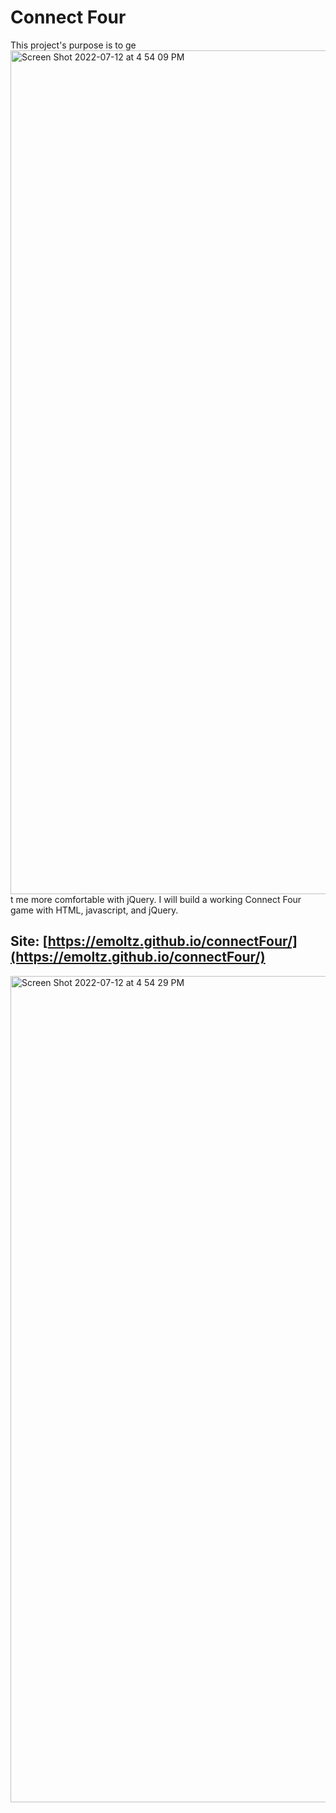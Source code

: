 # Connect Four
This project's purpose is to ge<img width="1350" alt="Screen Shot 2022-07-12 at 4 54 09 PM" src="https://user-images.githubusercontent.com/33405530/178593398-b2dad815-cbf4-4b74-a09b-0552f82af697.png">
t me more comfortable with jQuery. I will build a working Connect Four game with HTML, javascript, and jQuery. 

## Site: [https://emoltz.github.io/connectFour/](https://emoltz.github.io/connectFour/)
<img width="1322" alt="Screen Shot 2022-07-12 at 4 54 29 PM" src="https://user-images.githubusercontent.com/33405530/178593438-52dfac19-615b-4eb6-82bb-8a34a54380a6.png">
